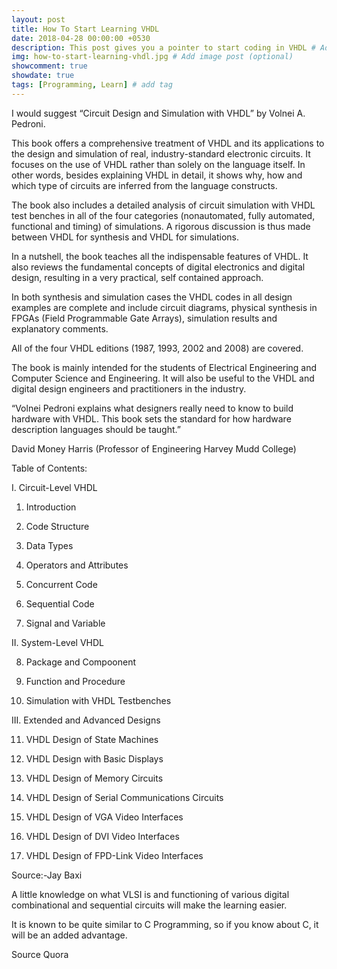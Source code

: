```yaml
---
layout: post
title: How To Start Learning VHDL
date: 2018-04-28 00:00:00 +0530
description: This post gives you a pointer to start coding in VHDL # Add post description (optional)
img: how-to-start-learning-vhdl.jpg # Add image post (optional)
showcomment: true
showdate: true
tags: [Programming, Learn] # add tag
---
```


I would suggest “Circuit Design and Simulation with VHDL” by Volnei A. Pedroni.

This book offers a comprehensive treatment of VHDL and its applications to the design and simulation of real, industry-standard electronic circuits. It focuses on the use of VHDL rather than solely on the language itself. In other words, besides explaining VHDL in detail, it shows why, how and which type of circuits are inferred from the language constructs.

The book also includes a detailed analysis of circuit simulation with VHDL test benches in all of the four categories (nonautomated, fully automated, functional and timing) of simulations. A rigorous discussion is thus made between VHDL for synthesis and VHDL for simulations.

In a nutshell, the book teaches all the indispensable features of VHDL. It also reviews the fundamental concepts of digital electronics and digital design, resulting in a very practical, self contained approach.

In both synthesis and simulation cases the VHDL codes in all design examples are complete and include circuit diagrams, physical synthesis in FPGAs (Field Programmable Gate Arrays), simulation results and explanatory comments.

All of the four VHDL editions (1987, 1993, 2002 and 2008) are covered.

The book is mainly intended for the students of Electrical Engineering and Computer Science and Engineering. It will also be useful to the VHDL and digital design engineers and practitioners in the industry.

“Volnei Pedroni explains what designers really need to know to build hardware with VHDL. This book sets the standard for how hardware description languages should be taught.”

David Money Harris (Professor of Engineering Harvey Mudd College)

Table of Contents:

I. Circuit-Level VHDL

1. Introduction

2. Code Structure

3. Data Types

4. Operators and Attributes

5. Concurrent Code

6. Sequential Code

7. Signal and Variable

II. System-Level VHDL

8. Package and Compoonent

9. Function and Procedure

10. Simulation with VHDL Testbenches

III. Extended and Advanced Designs

11. VHDL Design of State Machines

12. VHDL Design with Basic Displays

13. VHDL Design of Memory Circuits

14. VHDL Design of Serial Communications Circuits

15. VHDL Design of VGA Video Interfaces

16. VHDL Design of DVI Video Interfaces

17. VHDL Design of FPD-Link Video Interfaces

Source:-Jay Baxi

A little knowledge on what VLSI is and functioning of various digital combinational and sequential circuits will make the learning easier.

It is known to be quite similar to C Programming, so if you know about C, it will be an added advantage.

Source Quora
